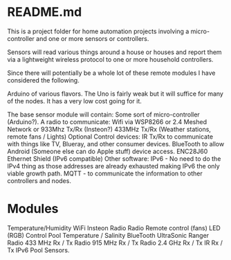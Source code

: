 README.md
=========


This is a project folder for home automation projects involving a micro-controller and one or more sensors or controllers.

Sensors will read various things around a house or houses and report them via a lightweight wireless protocol to one or more household controllers.

Since there will potentially be a whole lot of these remote modules I have considered the following.

Arduino of various flavors.
    The Uno is fairly weak but it will suffice for many of the nodes.
    It has a very low cost going for it.
    
The base sensor module will contain:
    Some sort of micro-controller (Arduino?).
    A radio to communicate:
        Wifi via WSP8266 or
        2.4 Meshed Network or
        933Mhz Tx/Rx (Insteon?)
        433MHz Tx/Rx (Weather stations, remote fans / Lights)
    Optional Control devices:
        IR Tx/Rx to communicate with things like TV, Blueray, and other consumer devices.
        BlueTooth to allow Android (Someone else can do Apple stuff) device access.
        ENC28J60 Ethernet Shield (IPv6 compatible)
    Other software:
        IPv6 - No need to do the IPv4 thing as those addresses are already exhausted making IPv6 the only
            viable growth path.
        MQTT - to communicate the information to other controllers and nodes.
    


Modules
=======
Temperature/Humidity
WiFi
Insteon Radio
Radio Remote control (fans)
LED (RGB) Control
Pool Temperature / Salinity
BlueTooth
UltraSonic Ranger
Radio 433 MHz Rx / Tx
Radio 915 MHz Rx / Tx 
Radio 2.4 GHz Rx / Tx
IR Rx / Tx
IPv6
Pool Sensors.

